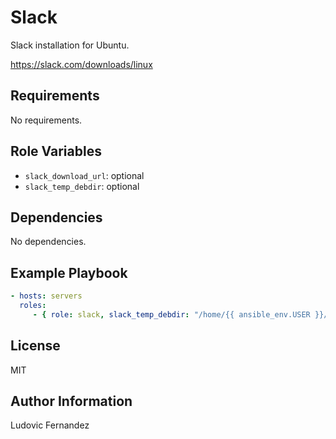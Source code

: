 # Slack

Slack installation for Ubuntu.

https://slack.com/downloads/linux

## Requirements

No requirements.

## Role Variables

- `slack_download_url`: optional
- `slack_temp_debdir`: optional


## Dependencies

No dependencies.

## Example Playbook

```yml
- hosts: servers
  roles:
     - { role: slack, slack_temp_debdir: "/home/{{ ansible_env.USER }}/Downloads" }
```

## License

MIT

## Author Information

Ludovic Fernandez
